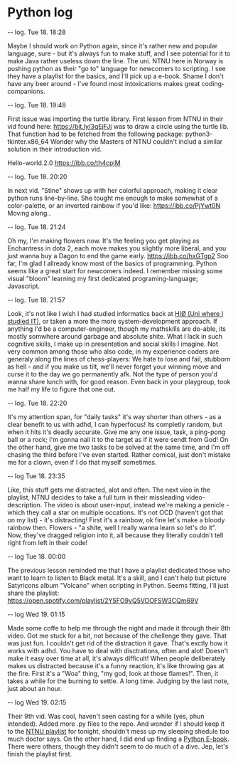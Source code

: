# Python log
-- log. Tue 18. 18:28

Maybe I should work on Python again, since it's rather new and popular language, sure - but it's always fun to make stuff, and I see potential for it to make Java rather useless down the line. The uni. NTNU here in Norway is pushing python as their "go to" language for newcomers to scripting. I see they have a playlist for the basics, and I'll pick up a e-book. Shame I don't have any beer around - I've found most intoxications makes great coding-companions.

-- log. Tue 18. 19:48

First issue was importing the turtle library. First lesson from NTNU in their vid found here: https://bit.ly/3qEjFJj was to draw a circle using the turtle lib. 
That function had to be fetched from the following package: python3-tkinter.x86_64
Wonder why the Masters of NTNU couldn't includ a similar solution in their introduction vid.

Hello-world.2.0
https://ibb.co/th4cpjM

-- log. Tue 18. 20:20

In next vid. "Stine" shows up with her colorful approach, making it clear python runs line-by-line.
She tought me enough to make somewhat of a color-palette, or an inverted rainbow if you'd like:
https://ibb.co/PjYwt0N Moving along..

-- log. Tue 18. 21:24

Oh my, I'm making flowers now. It's the feeling you get playing as Enchantress in dota 2, each move makes you slightly more liberal, and you just wanna buy a Dagon to end the game early. https://ibb.co/hxGTgp2 Soo far, I'm glad I allready know most of the basics of programming. Python seems like a great start for newcomers indeed. I remember missing some visual "bloom" learning my first dedicated programing-language; Javascript.

-- log. Tue 18. 21:57

Look, it's not like I wish I had studied informatics back at [HIØ (Uni where I studied IT)](https://www.hiof.no/english/), or taken a more the more system-development approach. If anything I'd be a computer-engineer, though my mathskills are do-able, its mostly somwhere around garbage and absolute shite. What I lack in such cognitive skills, I make up in presentation and social skills I imagine. Not very common among those who also code, in my experience coders are generaly along the lines of chess-players: We hate to lose and fail, stubborn as hell - and if you make us tilt, we'll never forget your winning move and curse it to the day we go permanently afk. Not the type of person you'd wanna share lunch with, for good reason. Even back in your playgroup, took me half my life to figure that one out.

-- log. Tue 18. 22:20

It's my attention span, for "daily tasks" it's way shorter than others - as a clear benefit to us with adhd, I can hyperfocus! Its completly random, but when it hits it's deadly accurate. Give me any one issue, task, a ping-pong ball or a rock; I'm gonna nail it to the target as if it were sendt from God! On the other hand, give me two tasks to be solved at the same time, and I'm off chasing the third before I've even started. Rather comical, just don't mistake me for a clown, even if I do that myself sometimes. 

-- log Tue 18. 23:35

Like, this stuff gets me distracted, alot and often. The next vieo in the playlist, NTNU decides to take a full turn in their missleading video-description. The video is about user-input, instead we're making a penicle - which they call a star on multiple occations. It's not OCD (haven't got that on my list) - it's distracting! First it's a rainbow, ok fine let's make a bloody rainbow then. Flowers - "a shite, well I really wanna learn so let's do it". Now, they've dragged religion into it, all because they literally couldn't tell right from left in their code! 

-- log Tue 18. 00:00

The previous lesson reminded me that I have a playlist dedicated those who want to learn to listen to Black metal. It's a skill, and I can't help but picture Satyricons album "Volcano" when scripting in Python. Seems fitting, I'll just share the playlist: https://open.spotify.com/playlist/2Y5FO9yQ5VOOFSW3CQm69V 

-- log Wed 19. 01:15

Made some coffe to help me through the night and made it through their 8th video. Got me stuck for a bit, not because of the chellenge they gave. That was just fun. I couldn't get rid of the distraction it gave. That's exctly how it works with adhd. You have to deal with disctrations, often and alot! Doesn't make it easy over time at all, it's always difficult! When people deliberately makes us distracted because it's a funny reaction, it's like throwing gas at the fire. First it's a "Woa" thing, "my god, look at those flames!". Then, it takes a while for the burning to settle. A long time. Judging by the last note, just about an hour.


-- log Wed 19. 02:15

Their 9th vid. Was cool, haven't seen casting for a while (yes, phun intended).
Added more .py files to the repo. And wonder if I should keep it to the [NTNU playlist](https://bit.ly/3KhEhz3) for tonight, shouldn't mess up my sleeping shedule too much doctor says. On the other hand, I did end up finding a [Python E-book](https://bit.ly/3nBQvsk). There were others, though they didn't seem to do much of a dive. Jep, let's finish the playlist first.
